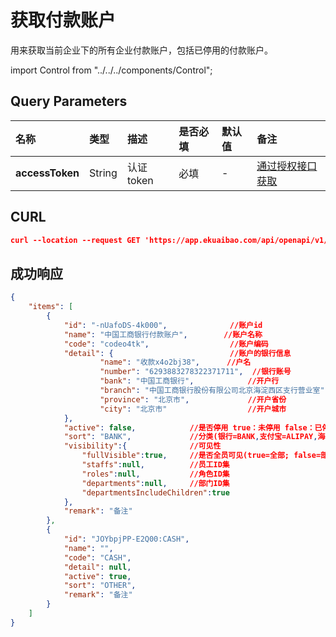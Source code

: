 # 获取付款账户
用来获取当前企业下的所有企业付款账户，包括已停用的付款账户。

import Control from "../../../components/Control";

<Control
method="GET"
url="/api/openapi/v1/paymentAccounts"
/>

## Query Parameters

| 名称 | 类型 | 描述 | 是否必填 | 默认值 | 备注 |
| :--- | :--- | :--- | :--- |:--- | :--- |
| **accessToken** | String | 认证token | 必填 | - | [通过授权接口获取](/docs/open-api/getting-started/auth) |

## CURL
```json
curl --location --request GET 'https://app.ekuaibao.com/api/openapi/v1/paymentAccounts?accessToken=cxEbrzNJSA3A00'
```

## 成功响应
```json
{
	"items": [
		{
			"id": "-nUafoDS-4k000",              //账户id
			"name": "中国工商银行付款账户",        //账户名称
			"code": "codeo4tk",                  //账户编码
			"detail": {                          //账户的银行信息
					"name": "收款x4o2bj38",      //户名
					"number": "6293883278322371711",  //银行账号
					"bank": "中国工商银行",            //开户行
					"branch": "中国工商银行股份有限公司北京海淀西区支行营业室", //开户网点
					"province": "北京市",             //开户省份
					"city": "北京市"                  //开户城市
			},
			"active": false,            //是否停用 true：未停用 false：已停用
			"sort": "BANK",             //分类(银行=BANK,支付宝=ALIPAY,海外=OVERSEABANK,支票=CHECK,承兑汇票=ACCEPTANCEBILL,其他=OTHER,钱包= WALLET)
			"visibility":{              //可见性
                "fullVisible":true,		//是否全员可见(true=全部; false=部分)
                "staffs":null,			//员工ID集
                "roles":null,			//角色ID集
                "departments":null,		//部门ID集
                "departmentsIncludeChildren":true 
            },
			"remark": "备注"
		},
		{
			"id": "JOYbpjPP-E2Q00:CASH",
			"name": "",
			"code": "CASH",
			"detail": null,
			"active": true,
			"sort": "OTHER",
			"remark": "备注"
		}
    ]
}
```


